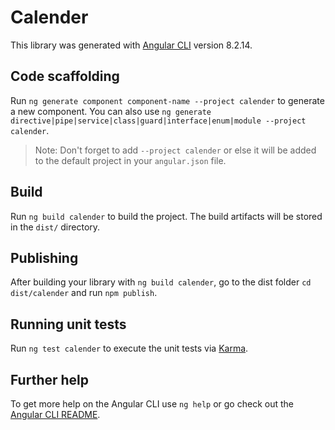 # Calender

This library was generated with [Angular CLI](https://github.com/angular/angular-cli) version 8.2.14.

## Code scaffolding

Run `ng generate component component-name --project calender` to generate a new component. You can also use `ng generate directive|pipe|service|class|guard|interface|enum|module --project calender`.
> Note: Don't forget to add `--project calender` or else it will be added to the default project in your `angular.json` file. 

## Build

Run `ng build calender` to build the project. The build artifacts will be stored in the `dist/` directory.

## Publishing

After building your library with `ng build calender`, go to the dist folder `cd dist/calender` and run `npm publish`.

## Running unit tests

Run `ng test calender` to execute the unit tests via [Karma](https://karma-runner.github.io).

## Further help

To get more help on the Angular CLI use `ng help` or go check out the [Angular CLI README](https://github.com/angular/angular-cli/blob/master/README.md).
